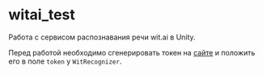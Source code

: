 # witai_test

Работа с сервисом распознавания речи wit.ai в Unity.

Перед работой необходимо сгенерировать токен на [сайте](https://wit.ai/apps) и положить его в поле `token` у `WitRecognizer`.
